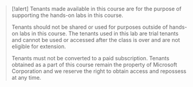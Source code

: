 >[!alert] Tenants made available in this course are for the purpose of supporting the hands-on labs in this course.
>
> Tenants should not be shared or used for purposes outside of hands-on labs in this course. The tenants used in this lab are trial tenants and cannot be used or accessed after the class is over and are not eligible for extension.
> 
> Tenants must not be converted to a paid subscription. Tenants obtained as a part of this course remain the property of Microsoft Corporation and we reserve the right to obtain access and repossess at any time.
